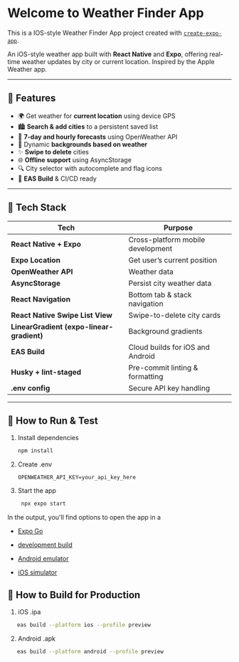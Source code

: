 # Welcome to Weather Finder App

This is a IOS-style Weather Finder App project created with [`create-expo-app`](https://www.npmjs.com/package/create-expo-app).

An iOS-style weather app built with **React Native** and **Expo**, offering real-time weather updates by city or current location. Inspired by the Apple Weather app.

---

## 🚀 Features

- 🌍 Get weather for **current location** using device GPS
- 🏙️ **Search & add cities** to a persistent saved list
- 📄 **7-day and hourly forecasts** using OpenWeather API
- 🌈 Dynamic **backgrounds based on weather**
- ✨ **Swipe to delete** cities
- 🌐 **Offline support** using AsyncStorage
- 🔍 City selector with autocomplete and flag icons
- 🔧 **EAS Build** & CI/CD ready

---

## 🧰 Tech Stack

| Tech | Purpose |
|------|---------|
| **React Native + Expo** | Cross-platform mobile development |
| **Expo Location** | Get user’s current position |
| **OpenWeather API** | Weather data |
| **AsyncStorage** | Persist city weather data |
| **React Navigation** | Bottom tab & stack navigation |
| **React Native Swipe List View** | Swipe-to-delete city cards |
| **LinearGradient (expo-linear-gradient)** | Background gradients |
| **EAS Build** | Cloud builds for iOS and Android |
| **Husky + lint-staged** | Pre-commit linting & formatting |
| **.env config** | Secure API key handling

---

## 🧪 How to Run & Test

1. Install dependencies

   ```bash
   npm install
   ```

2. Create .env

       OPENWEATHER_API_KEY=your_api_key_here

3. Start the app

   ```bash
    npx expo start
   ```

In the output, you'll find options to open the app in a
- [Expo Go](https://expo.dev/go)

- [development build](https://docs.expo.dev/develop/development-builds/introduction/)
- [Android emulator](https://docs.expo.dev/workflow/android-studio-emulator/)
- [iOS simulator](https://docs.expo.dev/workflow/ios-simulator/)


## 🧪 How to Build for Production

 1. iOS .ipa

   ```bash
      eas build --platform ios --profile preview
   ```

 2. Android .apk

   ```bash
      eas build --platform android --profile preview
   ```